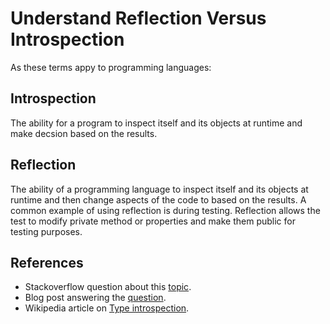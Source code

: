 # Understand Reflection Versus Introspection

As these terms appy to programming languages:

## Introspection

The ability for a program to inspect itself and its objects at runtime and make decsion based on the results.

## Reflection

The ability of a programming language to inspect itself and its objects at runtime and then change aspects of the code to based on the results.
A common example of using reflection is during testing.
Reflection allows the test to modify private method or properties and make them public for testing purposes.

## References

+ Stackoverflow question about this [topic](https://stackoverflow.com/questions/25198271/what-is-the-difference-between-introspection-and-reflection).
+ Blog post answering the [question](https://www.howtogeek.com/devops/what-is-reflection-in-programming/).
+ Wikipedia article on [Type introspection](https://en.wikipedia.org/wiki/Type_introspection).
